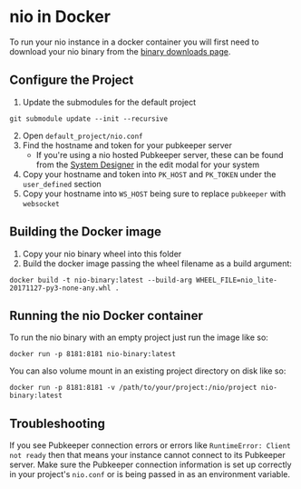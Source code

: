 # nio in Docker

To run your nio instance in a docker container you will first need to download your nio binary from the [binary downloads page](https://app.n.io/binaries/download).

## Configure the Project

1. Update the submodules for the default project
```
git submodule update --init --recursive
```
2. Open `default_project/nio.conf`
3. Find the hostname and token for your pubkeeper server
    * If you're using a nio hosted Pubkeeper server, these can be found from the [System Designer](http://designer.n.io) in the edit modal for your system
4. Copy your hostname and token into `PK_HOST` and `PK_TOKEN` under the `user_defined` section
5. Copy your hostname into `WS_HOST` being sure to replace `pubkeeper` with `websocket`

## Building the Docker image

1. Copy your nio binary wheel into this folder
2. Build the docker image passing the wheel filename as a build argument:
```
docker build -t nio-binary:latest --build-arg WHEEL_FILE=nio_lite-20171127-py3-none-any.whl .
```

## Running the nio Docker container

To run the nio binary with an empty project just run the image like so:
```
docker run -p 8181:8181 nio-binary:latest
```

You can also volume mount in an existing project directory on disk like so:
```
docker run -p 8181:8181 -v /path/to/your/project:/nio/project nio-binary:latest
```

## Troubleshooting

If you see Pubkeeper connection errors or errors like `RuntimeError: Client not ready` then that means your instance cannot connect to its Pubkeeper server. Make sure the Pubkeeper connection information is set up correctly in your project's `nio.conf` or is being passed in as an environment variable.
